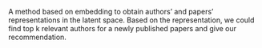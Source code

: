 A method based on embedding to obtain authors’ and papers’ representations in the latent space. Based on the representation, we could find top k relevant authors for a newly published papers and give our recommendation. 
